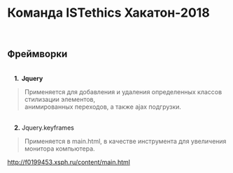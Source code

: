 # Команда ISTethics Хакатон-2018

 &nbsp;&nbsp;&nbsp;&nbsp;<h2> Фреймворки </h2>
 <br/>&nbsp;&nbsp;&nbsp;&nbsp;<strong>1. &nbsp;Jquery </strong> 
 <br/><p><blockquote> Применяется для добавления и удаления определенных классов стилизации элементов, <br/> анимированных переходов,
а также ajax подгрузки.</blockquote></p>
 <br/>&nbsp;&nbsp;&nbsp;&nbsp;<strong>2.</strong> Jquery.keyframes
 <br/><p><blockquote> Применяется в main.html, в качестве инструмента для увеличения монитора компьютера.</blockquote></p>



http://f0199453.xsph.ru/content/main.html

